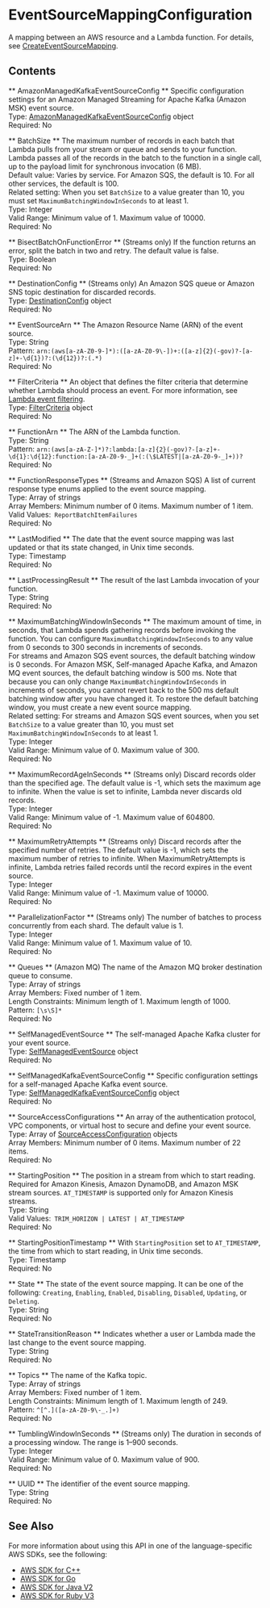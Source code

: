 # EventSourceMappingConfiguration<a name="API_EventSourceMappingConfiguration"></a>

A mapping between an AWS resource and a Lambda function\. For details, see [CreateEventSourceMapping](API_CreateEventSourceMapping.md)\.

## Contents<a name="API_EventSourceMappingConfiguration_Contents"></a>

 ** AmazonManagedKafkaEventSourceConfig **   <a name="SSS-Type-EventSourceMappingConfiguration-AmazonManagedKafkaEventSourceConfig"></a>
Specific configuration settings for an Amazon Managed Streaming for Apache Kafka \(Amazon MSK\) event source\.  
Type: [AmazonManagedKafkaEventSourceConfig](API_AmazonManagedKafkaEventSourceConfig.md) object  
Required: No

 ** BatchSize **   <a name="SSS-Type-EventSourceMappingConfiguration-BatchSize"></a>
The maximum number of records in each batch that Lambda pulls from your stream or queue and sends to your function\. Lambda passes all of the records in the batch to the function in a single call, up to the payload limit for synchronous invocation \(6 MB\)\.  
Default value: Varies by service\. For Amazon SQS, the default is 10\. For all other services, the default is 100\.  
Related setting: When you set `BatchSize` to a value greater than 10, you must set `MaximumBatchingWindowInSeconds` to at least 1\.  
Type: Integer  
Valid Range: Minimum value of 1\. Maximum value of 10000\.  
Required: No

 ** BisectBatchOnFunctionError **   <a name="SSS-Type-EventSourceMappingConfiguration-BisectBatchOnFunctionError"></a>
\(Streams only\) If the function returns an error, split the batch in two and retry\. The default value is false\.  
Type: Boolean  
Required: No

 ** DestinationConfig **   <a name="SSS-Type-EventSourceMappingConfiguration-DestinationConfig"></a>
\(Streams only\) An Amazon SQS queue or Amazon SNS topic destination for discarded records\.  
Type: [DestinationConfig](API_DestinationConfig.md) object  
Required: No

 ** EventSourceArn **   <a name="SSS-Type-EventSourceMappingConfiguration-EventSourceArn"></a>
The Amazon Resource Name \(ARN\) of the event source\.  
Type: String  
Pattern: `arn:(aws[a-zA-Z0-9-]*):([a-zA-Z0-9\-])+:([a-z]{2}(-gov)?-[a-z]+-\d{1})?:(\d{12})?:(.*)`   
Required: No

 ** FilterCriteria **   <a name="SSS-Type-EventSourceMappingConfiguration-FilterCriteria"></a>
An object that defines the filter criteria that determine whether Lambda should process an event\. For more information, see [Lambda event filtering](https://docs.aws.amazon.com/lambda/latest/dg/invocation-eventfiltering.html)\.  
Type: [FilterCriteria](API_FilterCriteria.md) object  
Required: No

 ** FunctionArn **   <a name="SSS-Type-EventSourceMappingConfiguration-FunctionArn"></a>
The ARN of the Lambda function\.  
Type: String  
Pattern: `arn:(aws[a-zA-Z-]*)?:lambda:[a-z]{2}(-gov)?-[a-z]+-\d{1}:\d{12}:function:[a-zA-Z0-9-_]+(:(\$LATEST|[a-zA-Z0-9-_]+))?`   
Required: No

 ** FunctionResponseTypes **   <a name="SSS-Type-EventSourceMappingConfiguration-FunctionResponseTypes"></a>
\(Streams and Amazon SQS\) A list of current response type enums applied to the event source mapping\.  
Type: Array of strings  
Array Members: Minimum number of 0 items\. Maximum number of 1 item\.  
Valid Values:` ReportBatchItemFailures`   
Required: No

 ** LastModified **   <a name="SSS-Type-EventSourceMappingConfiguration-LastModified"></a>
The date that the event source mapping was last updated or that its state changed, in Unix time seconds\.  
Type: Timestamp  
Required: No

 ** LastProcessingResult **   <a name="SSS-Type-EventSourceMappingConfiguration-LastProcessingResult"></a>
The result of the last Lambda invocation of your function\.  
Type: String  
Required: No

 ** MaximumBatchingWindowInSeconds **   <a name="SSS-Type-EventSourceMappingConfiguration-MaximumBatchingWindowInSeconds"></a>
The maximum amount of time, in seconds, that Lambda spends gathering records before invoking the function\. You can configure `MaximumBatchingWindowInSeconds` to any value from 0 seconds to 300 seconds in increments of seconds\.  
For streams and Amazon SQS event sources, the default batching window is 0 seconds\. For Amazon MSK, Self\-managed Apache Kafka, and Amazon MQ event sources, the default batching window is 500 ms\. Note that because you can only change `MaximumBatchingWindowInSeconds` in increments of seconds, you cannot revert back to the 500 ms default batching window after you have changed it\. To restore the default batching window, you must create a new event source mapping\.  
Related setting: For streams and Amazon SQS event sources, when you set `BatchSize` to a value greater than 10, you must set `MaximumBatchingWindowInSeconds` to at least 1\.  
Type: Integer  
Valid Range: Minimum value of 0\. Maximum value of 300\.  
Required: No

 ** MaximumRecordAgeInSeconds **   <a name="SSS-Type-EventSourceMappingConfiguration-MaximumRecordAgeInSeconds"></a>
\(Streams only\) Discard records older than the specified age\. The default value is \-1, which sets the maximum age to infinite\. When the value is set to infinite, Lambda never discards old records\.   
Type: Integer  
Valid Range: Minimum value of \-1\. Maximum value of 604800\.  
Required: No

 ** MaximumRetryAttempts **   <a name="SSS-Type-EventSourceMappingConfiguration-MaximumRetryAttempts"></a>
\(Streams only\) Discard records after the specified number of retries\. The default value is \-1, which sets the maximum number of retries to infinite\. When MaximumRetryAttempts is infinite, Lambda retries failed records until the record expires in the event source\.  
Type: Integer  
Valid Range: Minimum value of \-1\. Maximum value of 10000\.  
Required: No

 ** ParallelizationFactor **   <a name="SSS-Type-EventSourceMappingConfiguration-ParallelizationFactor"></a>
\(Streams only\) The number of batches to process concurrently from each shard\. The default value is 1\.  
Type: Integer  
Valid Range: Minimum value of 1\. Maximum value of 10\.  
Required: No

 ** Queues **   <a name="SSS-Type-EventSourceMappingConfiguration-Queues"></a>
 \(Amazon MQ\) The name of the Amazon MQ broker destination queue to consume\.  
Type: Array of strings  
Array Members: Fixed number of 1 item\.  
Length Constraints: Minimum length of 1\. Maximum length of 1000\.  
Pattern: `[\s\S]*`   
Required: No

 ** SelfManagedEventSource **   <a name="SSS-Type-EventSourceMappingConfiguration-SelfManagedEventSource"></a>
The self\-managed Apache Kafka cluster for your event source\.  
Type: [SelfManagedEventSource](API_SelfManagedEventSource.md) object  
Required: No

 ** SelfManagedKafkaEventSourceConfig **   <a name="SSS-Type-EventSourceMappingConfiguration-SelfManagedKafkaEventSourceConfig"></a>
Specific configuration settings for a self\-managed Apache Kafka event source\.  
Type: [SelfManagedKafkaEventSourceConfig](API_SelfManagedKafkaEventSourceConfig.md) object  
Required: No

 ** SourceAccessConfigurations **   <a name="SSS-Type-EventSourceMappingConfiguration-SourceAccessConfigurations"></a>
An array of the authentication protocol, VPC components, or virtual host to secure and define your event source\.  
Type: Array of [SourceAccessConfiguration](API_SourceAccessConfiguration.md) objects  
Array Members: Minimum number of 0 items\. Maximum number of 22 items\.  
Required: No

 ** StartingPosition **   <a name="SSS-Type-EventSourceMappingConfiguration-StartingPosition"></a>
The position in a stream from which to start reading\. Required for Amazon Kinesis, Amazon DynamoDB, and Amazon MSK stream sources\. `AT_TIMESTAMP` is supported only for Amazon Kinesis streams\.  
Type: String  
Valid Values:` TRIM_HORIZON | LATEST | AT_TIMESTAMP`   
Required: No

 ** StartingPositionTimestamp **   <a name="SSS-Type-EventSourceMappingConfiguration-StartingPositionTimestamp"></a>
With `StartingPosition` set to `AT_TIMESTAMP`, the time from which to start reading, in Unix time seconds\.  
Type: Timestamp  
Required: No

 ** State **   <a name="SSS-Type-EventSourceMappingConfiguration-State"></a>
The state of the event source mapping\. It can be one of the following: `Creating`, `Enabling`, `Enabled`, `Disabling`, `Disabled`, `Updating`, or `Deleting`\.  
Type: String  
Required: No

 ** StateTransitionReason **   <a name="SSS-Type-EventSourceMappingConfiguration-StateTransitionReason"></a>
Indicates whether a user or Lambda made the last change to the event source mapping\.  
Type: String  
Required: No

 ** Topics **   <a name="SSS-Type-EventSourceMappingConfiguration-Topics"></a>
The name of the Kafka topic\.  
Type: Array of strings  
Array Members: Fixed number of 1 item\.  
Length Constraints: Minimum length of 1\. Maximum length of 249\.  
Pattern: `^[^.]([a-zA-Z0-9\-_.]+)`   
Required: No

 ** TumblingWindowInSeconds **   <a name="SSS-Type-EventSourceMappingConfiguration-TumblingWindowInSeconds"></a>
\(Streams only\) The duration in seconds of a processing window\. The range is 1–900 seconds\.  
Type: Integer  
Valid Range: Minimum value of 0\. Maximum value of 900\.  
Required: No

 ** UUID **   <a name="SSS-Type-EventSourceMappingConfiguration-UUID"></a>
The identifier of the event source mapping\.  
Type: String  
Required: No

## See Also<a name="API_EventSourceMappingConfiguration_SeeAlso"></a>

For more information about using this API in one of the language\-specific AWS SDKs, see the following:
+  [AWS SDK for C\+\+](https://docs.aws.amazon.com/goto/SdkForCpp/lambda-2015-03-31/EventSourceMappingConfiguration) 
+  [AWS SDK for Go](https://docs.aws.amazon.com/goto/SdkForGoV1/lambda-2015-03-31/EventSourceMappingConfiguration) 
+  [AWS SDK for Java V2](https://docs.aws.amazon.com/goto/SdkForJavaV2/lambda-2015-03-31/EventSourceMappingConfiguration) 
+  [AWS SDK for Ruby V3](https://docs.aws.amazon.com/goto/SdkForRubyV3/lambda-2015-03-31/EventSourceMappingConfiguration) 